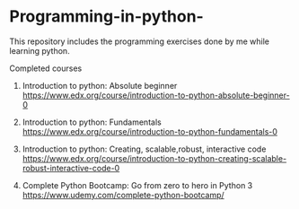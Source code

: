 # Programming-in-python-
This repository includes the programming exercises done by me while learning python.

Completed courses

1. Introduction to python: Absolute beginner https://www.edx.org/course/introduction-to-python-absolute-beginner-0

2. Introduction to python: Fundamentals https://www.edx.org/course/introduction-to-python-fundamentals-0

3. Introduction to python: Creating, scalable,robust, interactive code https://www.edx.org/course/introduction-to-python-creating-scalable-robust-interactive-code-0

4. Complete Python Bootcamp: Go from zero to hero in Python 3 https://www.udemy.com/complete-python-bootcamp/
